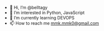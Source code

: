 - 👋 Hi, I’m @belltagy
- 👀 I’m interested in Python, JavaScript
- 🌱 I’m currently learning DEVOPS
- 📫 How to reach me mmk.mmk0@gmail.com

<!---
belltagy/belltagy is a ✨ special ✨ repository because its `README.md` (this file) appears on your GitHub profile.
You can click the Preview link to take a look at your changes.
--->

